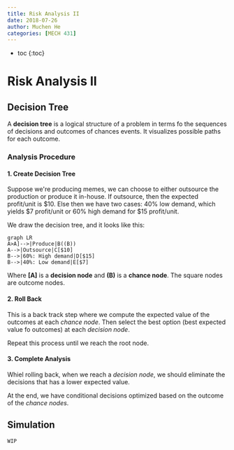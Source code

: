```yaml
---
title: Risk Analysis II
date: 2018-07-26
author: Muchen He
categories: [MECH 431]
---
```




- toc
{:toc}

# Risk Analysis II



## Decision Tree

A **decision tree** is a logical structure of a problem in terms fo the sequences of decisions and outcomes of chances events. It visualizes possible paths for each outcome.

### Analysis Procedure

#### 1. Create Decision Tree

Suppose we're producing memes, we can choose to either outsource the production or produce it in-house. If outsource, then the expected profit/unit is \$10. Else then we have two cases: 40% low demand, which yields \$7 profit/unit or 60% high demand for \$15 profit/unit.

We draw the decision tree, and it looks like this:

```mermaid
graph LR
A>A]-->|Produce|B((B))
A-->|Outsource|C[$10]
B-->|60%: High demand|D[$15]
B-->|40%: Low demand|E[$7]
```

Where **[A]** is a **decision node** and **(B)** is a **chance node**. The square nodes are outcome nodes.

#### 2. Roll Back

This is a back track step where we compute the expected value of the outcomes at each *chance node*. Then select the best option (best expected value fo outcomes) at each *decision node*.

Repeat this process until we reach the root node.



#### 3. Complete Analysis

Whiel rolling back, when we reach a *decision node*, we should eliminate the decisions that has a lower expected value.

At the end, we have conditional decisions optimized based on the outcome of the *chance nodes*.



## Simulation

`WIP`


